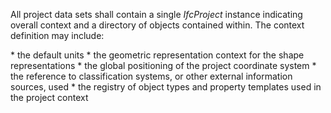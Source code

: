All project data sets shall contain a single _IfcProject_ instance indicating overall context and a directory of objects contained within. The context definition may include:

\* the default units
\* the geometric representation context for the shape representations
\* the global positioning of the project coordinate system
\* the reference to classification systems, or other external information sources, used
\* the registry of object types and property templates used in the project context
